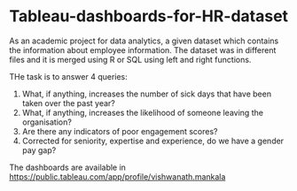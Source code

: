 # Tableau-dashboards-for-HR-dataset
As an academic project for data analytics, a given dataset which contains the information about  employee information. The dataset was in different files and it is merged using R or SQL using left and right functions.

THe task is to answer 4 queries:

1. What, if anything, increases the number of sick days that have been taken over the past year?
2. What, if anything, increases the likelihood of someone leaving the organisation?
3. Are there any indicators of poor engagement scores?
4. Corrected for seniority, expertise and experience, do we have a gender pay gap?

The dashboards are available in https://public.tableau.com/app/profile/vishwanath.mankala
